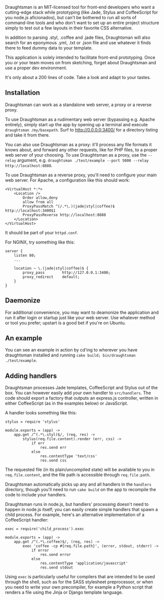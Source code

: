 Draughtsman is an MIT-licensed tool for front-end developers who want a cutting-edge
stack while prototyping (like Jade, Stylus and CoffeeScript for you node.js aficionados), 
but can't be bothered to run all sorts of command-line tools and who don't want to 
set up an entire project structure simply to test out a few layouts in their favorite
CSS alternative.

In addition to parsing .styl, .coffee and .jade files, Draughtsman will also search for
an eponymous .yml, .txt or .json file and use whatever it finds there to feed dummy data 
to your template.

This application is solely intended to facilitate front-end prototyping. Once you or your
team moves on from sketching, forget about Draughtsman and use a proper dev environment.

It's only about a 200 lines of code. Take a look and adapt to your tastes.

## Installation

Draughtsman can work as a standalone web server, a proxy or a reverse proxy.

To use Draughtsman as a rudimentary web server (bypassing e.g. Apache entirely), simply start up 
the app by opening up a terminal and execute `draughtsman /my/basepath`. Surf to http://0.0.0.0:3400/ for a directory listing and take it from there.

You can also use Draughtsman as a proxy: it'll process any file formats it knows about, 
and forward any other requests, like for PHP files, to a proper web server of your choosing.
To use Draughtsman as a proxy, use the `--relay` argument, e.g. `draughtsman ./test/example --port 5000 --relay http://localhost:8888`.

To use Draughtsman as a reverse proxy, you'll need to configure your main web server. For Apache, 
a configuration like this should work:

    <VirtualHost *:*>
        <Location />
            Order allow,deny
            allow from all
            ProxyPassMatch ^(/.*\.)(jade|styl|coffee)$ http://localhost:3400$1
            ProxyPassReverse http://localhost:8888
        </Location>
    </VirtualHost>

It should be part of your `httpd.conf`.

For NGINX, try something like this: 

    server {
        listen 80;
        ...
    
        location ~ \.(jade|styl|coffee)$ {
            proxy_pass        http://127.0.0.1:3400;
            proxy_redirect    default;
        }
    }

## Daemonize

For additional convenience, you may want to deamonize the application and run it after 
login or startup just like your web server. Use whatever method or tool you prefer; 
upstart is a good bet if you're on Ubuntu.

## An example

You can see an example in action by cd'ing to wherever you have draughtsman installed and
running `cake build; bin/draughtsman ./test/example`.

## Adding handlers

Draughtsman processes Jade templates, CoffeeScript and Stylus out of the box. You can however
easily add your own handler to `src/handlers`. The code should export a factory that outputs
an express.js controller, written in either CoffeeScript (as in the examples below) or 
JavaScript.

A handler looks something like this: 

    stylus = require 'stylus'
    
    module.exports = (app) ->
        app.get /^(.*\.styl)$/, (req, res) ->
            stylus(req.file.content).render (err, css) ->
                if err
                    res.send err
                else
                    res.contentType 'text/css'
                    res.send css

The requested file (in its plain/uncompiled state) will be available to you in `req.file.content`, 
and the file path is accessible through `req.file.path`.

Draughtsman automatically picks up any and all handlers in the `handlers` directory, though
you'll need to run `cake build` on the app to recompile the code to include your handlers.

Draughtsman runs in node.js, but handlers' processing doesn't need to happen in node.js itself;
you can easily create simple handlers that spawn a child process. For example, here's an 
alternative implementation of a CoffeeScript handler: 

    exec = require('child_process').exec

    module.exports = (app) ->
        app.get /^(.*\.coffee)$/, (req, res) ->
            exec 'coffee -cp #{req.file.path}', (error, stdout, stderr) ->
                if error
                    res.send error
                else
                    res.contentType 'application/javascript'
                    res.send stdout

Using `exec` is particularly useful for compilers that are intended to be used through the
shell, such as for the SASS stylesheet preprocessor, or when you need to write your own precompiler, 
for example a Python script that renders a file using the Jinja or Django template language.
